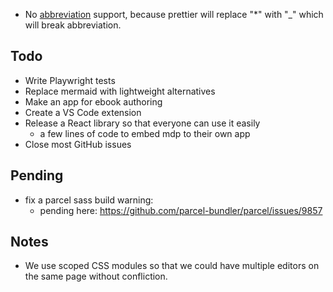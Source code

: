 - No [abbreviation](https://michelf.ca/projects/php-markdown/extra/#abbr) support, because prettier will replace "\*" with "\_" which will break abbreviation.

## Todo

- Write Playwright tests
- Replace mermaid with lightweight alternatives
- Make an app for ebook authoring
- Create a VS Code extension
- Release a React library so that everyone can use it easily
  - a few lines of code to embed mdp to their own app
- Close most GitHub issues

## Pending

- fix a parcel sass build warning:
  - pending here: https://github.com/parcel-bundler/parcel/issues/9857

## Notes

- We use scoped CSS modules so that we could have multiple editors on the same page without confliction.
